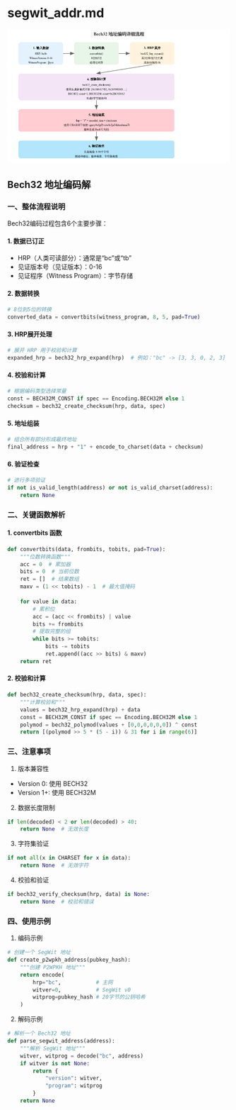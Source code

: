 # segwit_addr.md
![segwit_addr](../img/segwit_addr.png)

## Bech32 地址编码解

### 一、整体流程说明
Bech32编码过程包含6个主要步骤：

#### 1. 数据已订正
- HRP（人类可读部分）：通常是“bc”或“tb”
- 见证版本号（见证版本）：0-16
- 见证程序（Witness Program）：字节存储
#### 2. 数据转换
```python
# 8位到5位的转换
converted_data = convertbits(witness_program, 8, 5, pad=True)
```
#### 3. HRP展开处理
```python
# 展开 HRP 用于校验和计算
expanded_hrp = bech32_hrp_expand(hrp)  # 例如："bc" -> [3, 3, 0, 2, 3]
```
#### 4. 校验和计算
```python
# 根据编码类型选择常量
const = BECH32M_CONST if spec == Encoding.BECH32M else 1
checksum = bech32_create_checksum(hrp, data, spec)
```
#### 5. 地址组装
```python
# 组合所有部分形成最终地址
final_address = hrp + "1" + encode_to_charset(data + checksum)
```

#### 6. 验证检查
```python
# 进行多项验证
if not is_valid_length(address) or not is_valid_charset(address):
    return None
```
### 二、关键函数解析
#### 1. convertbits 函数
```python
def convertbits(data, frombits, tobits, pad=True):
    """位数转换函数"""
    acc = 0  # 累加器
    bits = 0  # 当前位数
    ret = []  # 结果数组
    maxv = (1 << tobits) - 1  # 最大值掩码
    
    for value in data:
        # 累积位
        acc = (acc << frombits) | value
        bits += frombits
        # 提取完整的组
        while bits >= tobits:
            bits -= tobits
            ret.append((acc >> bits) & maxv)
    return ret
```
#### 2. 校验和计算
```python
def bech32_create_checksum(hrp, data, spec):
    """计算校验和"""
    values = bech32_hrp_expand(hrp) + data
    const = BECH32M_CONST if spec == Encoding.BECH32M else 1
    polymod = bech32_polymod(values + [0,0,0,0,0,0]) ^ const
    return [(polymod >> 5 * (5 - i)) & 31 for i in range(6)]
```
### 三、注意事项
1. 版本兼容性

- Version 0: 使用 BECH32
- Version 1+: 使用 BECH32M

2. 数据长度限制
```python
if len(decoded) < 2 or len(decoded) > 40:
    return None  # 无效长度
```
3. 字符集验证
```python
if not all(x in CHARSET for x in data):
    return None  # 无效字符
```
4. 校验和验证
```python
if bech32_verify_checksum(hrp, data) is None:
    return None  # 校验和错误
```

### 四、使用示例

1. 编码示例
```python
# 创建一个 SegWit 地址
def create_p2wpkh_address(pubkey_hash):
    """创建 P2WPKH 地址"""
    return encode(
        hrp="bc",           # 主网
        witver=0,           # SegWit v0
        witprog=pubkey_hash # 20字节的公钥哈希
    )
```
2. 解码示例

```python 
# 解析一个 Bech32 地址
def parse_segwit_address(address):
    """解析 SegWit 地址"""
    witver, witprog = decode("bc", address)
    if witver is not None:
        return {
            "version": witver,
            "program": witprog
        }
    return None
```